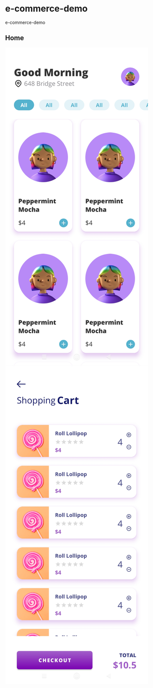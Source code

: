 # e-commerce-demo
e-commerce-demo

## Home
![alt text](https://raw.githubusercontent.com/SuranaJeeteshIPS/dummy/main/home.jpg) ![alt text](https://raw.githubusercontent.com/SuranaJeeteshIPS/dummy/main/cart.jpg)
